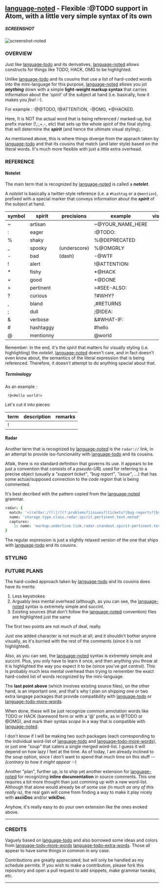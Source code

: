 ## [language-noted] - Flexible :@TODO support in Atom, with a little very simple syntax of its own

##### SCREENSHOT

![screenshot-noted]

### OVERVIEW

Just like [language-todo] and its derivatives, [language-noted] allows constructs for things like TODO, HACK, OMG to be highlighted.

Unlike [language-todo] and its cousins that use a list of hard-coded words into the mini-language for this purpose, [language-noted] allows you jot _**anything**_ down with a simple **light-weight markup syntax** that carries information about the _'spirit'_ of the subject at hand (i.e. basically, how it makes you _feel_ :-).

For example : :@@TODO, !@ATTENTION, -@OMG, *@HACKED.

Here, It is NOT the actual word that is being referenced / marked-up,  but prefix marker (!,:,+,-, etc) that sets up the whole _spirit_ of the final styling. that will determine the _**spirit**_ (and hence the ultimate visual styling); .

As mentioned above, this is where things diverge from the apprach taken by [language-todo] and that its cousins that match (and later style)
based on the literal words. It's much more flexible with just a little extra overhead.

### REFERENCE

#### Notelet

The main term that is recognized by [language-noted] is called a _**notelet**_.

A _notelet_ is basically a twitter-style reference (i.e. a `#hashtag` or a `@mention`), prefixed with a special marker that conveys information about the _**spirit**_ of the subject at hand.

| symbol | spirit    | precisions   | example          | visual |
| ------ | --------- | ------------ | ---------------- | ------ |
| ~      | artisan   |              | ~@YOUR_NAME_HERE |        |
| :      | eager     |              | :@TODO:          |        |
| %      | shaky     |              | %@DEPRECATED     |        |
| _      | spooky    | (underscore) | %@OMGRLY         |        |
| -      | bad       | (dash)       | -@WTF            |        |
| !      | alert     |              | !@ATTENTION:     |        |
| *      | fishy     |              | *@HACK           |        |
| +      | good      |              | +@DONE           |        |
| >      | pertinent |              | >#SEE-ALSO:      |        |
| ?      | curious   |              | ?#WHY?           |        |
| ,      | bland     |              | ,#RETURNS        |        |
| ;      | dull      |              | ;@IDEA:          |        |
| &      | verbose   |              | &#WHAT-IF:       |        |
| #      | hashtaggy |              | #hello           |        |
| @      | mentionny |              | @world           |        |


Remember: In the end, it's the _spirit_ that matters for visually styling (i.e. highlighting) the _notelet_. [language-noted] doesn't care, and in fact doesn't even know about, the semantics of the literal expression that is being referenced. Therefore, it doesn't attempt to do anything special about that.

##### Terminology

As an example :

````
 !@<Hello world!>

````

Let's cut it into pieces:


| term | description | remarks |
| ---- | ----------- | ------- |
| !    |             |         |




#### Radar

Another term that is recognized by [language-noted] is the `radar://` link, in an attempt to provide iso-funcionality with [language-todo] and its cousins.

Afaik, there is no standard definition that governs its use. It appears to be just a convention that consists of a _pseudo-URL_ used for referring to a precise object (usually a _"support ticket"_, _"bug report"_, _"issue"_, ...) that has some actual/supposed connection to the _code region_ that is being commented.

It's best decribed with the pattern copied from the [language-noted] grammar.

```cson
radar: {
  match: '<(ra?dar:/(?:[/](?:problems?|issues?|tickets?|bug-reports?|bugs?|reports?))/(?:[&0-9 \\-.%\,;A-Aa-z_]+))>'
  name: 'storage.type.class.radar.spirit.pertinent.text.noted'
  captures:
    1: name: 'markup.underline.link.radar.standout.spirit-pertinent.text.noted'
}
```

The regular expression is just a slightly relaxed version of the one that ships with [language-todo] and its cousins.




### STYLING


### FUTURE PLANS

The hard-coded approach taken by [language-todo] and its cousins does have its merits:

  1. Less keystrokes
  2. Arguably less mental overhead (although, as you can see, the [language-noted] syntax is extremely simple and succint.
  3. Existing sources (that don't follow the [language-noted] convention) files are highlighted just the same

The first two points are not much of deal, really.

Just one added character is not much at all; and it shouldn't bother anyone visually, as it's burried with the rest of the comments (since it
is not highlighted).

Also, as you can see, the [language-noted] syntax is extremely simple and succint. Plus, you only have to learn it once,
and then anything you throw at it is highlighted the way you expect it to be (since you've got control).
This is probably much less mental overhead than trying to remember the exact hard-coded list of words recognized by the mini-language.

The **last point above** (which involves existing source files), on the other hand, is an important one, and that's why I plan on shipping
one or two extra langage packages that provide compatibility with [language-todo] or [language-todo-more-words].

When done, these will be just recognize common annotation words like TODO or HACK (bareword form or with a '@' prefix, as in @TODO or @OMG), and
mark their syntax _scope_ in a way that is compatible with [language-noted].

I don't know if I will be making two such packages (each corresponding to the individual word-list of [language-todo] and [language-todo-more-words]),
or just one _"soup"_ that caters a single merged word-list. I guess it will depend on how lazy I feel at the time. As of today, I am already inclined to
the _soup_ option, since I don't want to spend that much time on this stuff -- _(contrary to how it might appear :-)_

Another "plan", further up, is to ship yet another extension for [language-noted] for recognizing **inline documentation** in source comments.
This one requires a bit more thought than just comming up with a new word-list. Although that alone would already be of some use
_(in much as any of this really is)_, the real gain will come from finding a way to make it play nicely with **asciiDoc** and/or **wikiDoc**.

Anyhow, it's really easy to do your own extension like the ones evoked above.

------------

### CREDITS ###

Vaguely based on [language-todo] and also borrowed some ideas and colors from [language-todo-more-words] [language-todo-extra-words].
Those all appear to have some things in common in any case.

Contributions are greatly appreciated; but will only be handled as my schedule permits.
If you wish to make a contribution, please fork this repository and open a pull request to add snippets, make grammar tweaks, etc.

------------
[language-noted]: <#>
[language-todo]: <https://github.com/atom/language-todo>
[language-todo-more-words]: <https://github.com/jameelmoses/atom-language-todo-more-words>
[language-todo-extra-words]: <https://github.com/dkiyatkin/atom-language-todo-extra-words>

[screenshot-noted]: <assets/img/screenshot-noted.jpg>
